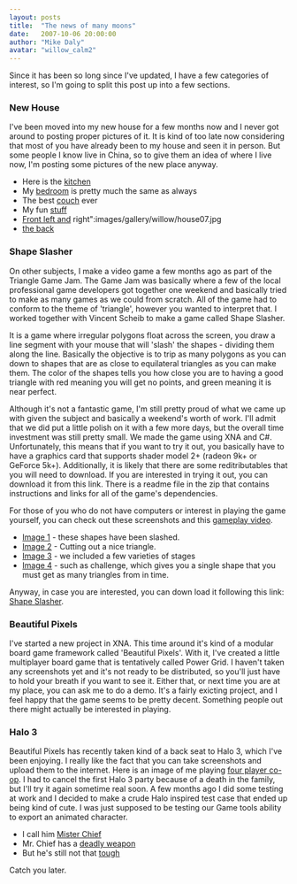 ```yaml
---
layout: posts
title:  "The news of many moons"
date:   2007-10-06 20:00:00
author: "Mike Daly"
avatar: "willow_calm2"
---
```

Since it has been so long since I've updated, I have a few categories of interest, so I'm going to split this post up into a few sections.

### New House

I've been moved into my new house for a few months now and I never got around to posting proper pictures of it. It is kind of too late now considering that most of you have already been to my house and seen it in person. But some people I know live in China, so to give them an idea of where I live now, I'm posting some pictures of the new place anyway.

* Here is the [kitchen](https://content.duelingmonkeys.com/gallery/willow/house02.jpg)
* My [bedroom](https://content.duelingmonkeys.com/gallery/willow/house01.jpg) is pretty much the same as always
* The best [couch](https://content.duelingmonkeys.com/gallery/willow/house04.jpg) ever
* My fun [stuff](https://content.duelingmonkeys.com/gallery/willow/house05.jpg)
* [Front left and](https://content.duelingmonkeys.com/gallery/willow/house06.jpg"front) right":images/gallery/willow/house07.jpg
* [the back](https://content.duelingmonkeys.com/gallery/willow/house08.jpg)

### Shape Slasher

On other subjects, I make a video game a few months ago as part of the Triangle Game Jam. The Game Jam was basically where a few of the local professional game developers got together one weekend and basically tried to make as many games as we could from scratch. All of the game had to conform to the theme of 'triangle', however you wanted to interpret that. I worked together with Vincent Scheib to make a game called Shape Slasher.

 It is a game where irregular polygons float across the screen, you draw a line segment with your mouse that will 'slash' the shapes - dividing them along the line. Basically the objective is to trip as many polygons as you can down to shapes that are as close to equilateral triangles as you can make them. The color of the shapes tells you how close you are to having a good triangle with red meaning you will get no points, and green meaning it is near perfect.

 Although it's not a fantastic game, I'm still pretty proud of what we came up with given the subject and basically a weekend's worth of work. I'll admit that we did put a little polish on it with a few more days, but the overall time investment was still pretty small. We made the game using XNA and C#. Unfortunately, this means that if you want to try it out, you basically have to have a graphics card that supports shader model 2+ (radeon 9k+ or GeForce 5k+). Additionally, it is likely that there are some reditributables that you will need to download. If you are interested in trying it out, you can download it from this link. There is a readme file in the zip that contains instructions and links for all of the game's dependencies.

 For those of you who do not have computers or interest in playing the game yourself, you can check out these screenshots and this [gameplay video](https://content.duelingmonkeys.com/filespace/willow/shapeslashervideo.wmv).

* [Image 1](https://content.duelingmonkeys.com/gallery/willow/game%20dev/slasher01.jpg) - these shapes have been slashed.
* [Image 2](https://content.duelingmonkeys.com/gallery/willow/game%20dev/slasher02.jpg) - Cutting out a nice triangle.
* [Image 3](https://content.duelingmonkeys.com/gallery/willow/game%20dev/slasher03.jpg) - we included a few varieties of stages
* [Image 4](https://content.duelingmonkeys.com/gallery/willow/game%20dev/slasher04.jpg) - such as challenge, which gives you a single shape that you must get as many triangles from in time.

Anyway, in case you are interested, you can down load it following this link: [Shape Slasher](https://content.duelingmonkeys.com/filespace/willow/shapeslasher_refined.zip).

### Beautiful Pixels

I've started a new project in XNA. This time around it's kind of a modular board game framework called 'Beautiful Pixels'. With it, I've created a little multiplayer board game that is tentatively called Power Grid. I haven't taken any screenshots yet and it's not ready to be distributed, so you'll just have to hold your breath if you want to see it. Either that, or next time you are at my place, you can ask me to do a demo. It's a fairly exicting project, and I feel happy that the game seems to be pretty decent. Something people out there might actually be interested in playing.

### Halo 3

Beautiful Pixels has recently taken kind of a back seat to Halo 3, which I've been enjoying. I really like the fact that you can take screenshots and upload them to the internet. Here is an image of me playing [four player co-op](https://content.duelingmonkeys.com/gallery/willow/halo3coop.jpg). I had to cancel the first Halo 3 party because of a death in the family, but I'll try it again sometime real soon. A few months ago I did some testing at work and I decided to make a crude Halo inspired test case that ended up being kind of cute. I was just supposed to be testing our Game tools ability to export an animated character.

* I call him [Mister Chief](https://content.duelingmonkeys.com/gallery/willow/game%20dev/mrchiefstanding.jpg)
* Mr. Chief has a [deadly weapon](https://content.duelingmonkeys.com/gallery/willow/game%20dev/mrchiefshooting.jpg)
* But he's still not that [tough](https://content.duelingmonkeys.com/gallery/willow/game%20dev/mrchiefscared.jpg)

Catch you later.
